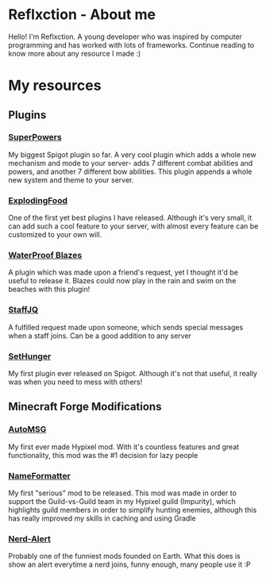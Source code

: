 # Reflxction - About me

Hello! I'm Reflxction. A young developer who was inspired by computer programming and has worked with lots of frameworks. Continue reading to know more about any resource I made :)

# My resources

## Plugins
### [SuperPowers](https://reflxctiondev.github.io/SuperPowers)
My biggest Spigot plugin so far. A very cool plugin which adds a whole new mechanism and mode to your server- adds 7 different combat abilities and powers, and another 7 different bow abilities. This plugin appends a whole new system and theme to your server.
### [ExplodingFood](https://reflxctiondev.github.io/ExplodingFood)
One of the first yet best plugins I have released. Although it's very small, it can add such a cool feature to your server, with almost every feature can be customized to your own will.
### [WaterProof Blazes](https://reflxctiondev.github.io/WaterProofBlazes)
A plugin which was made upon a friend's request, yet I thought it'd be useful to release it. Blazes could now play in the rain and swim on the beaches with this plugin!
### [StaffJQ](https://reflxctiondev.github.io/StaffJQ)
A fulfilled request made upon someone, which sends special messages when a staff joins. Can be a good addition to any server
### [SetHunger](https://reflxctiondev.github.io/SetHunger)
My first plugin ever released on Spigot. Although it's not that useful, it really was when you need to mess with others!
## Minecraft Forge Modifications
### [AutoMSG](https://reflxctiondev.github.io/AutoMSG)
My first ever made Hypixel mod. With it's countless features and great functionality, this mod was the #1 decision for lazy people
### [NameFormatter](https://reflxctiondev.github.io/NameFormatter)
My first "serious" mod to be released. This mod was made in order to support the Guild-vs-Guild team in my Hypixel guild (Impurity), which highlights guild members in order to simplify hunting enemies, although this has really improved my skills in caching and using Gradle
### [Nerd-Alert](https://reflxctiondev.github.io/Nerd-Alert)
Probably one of the funniest mods founded on Earth. What this does is show an alert everytime a nerd joins, funny enough, many people use it :P
